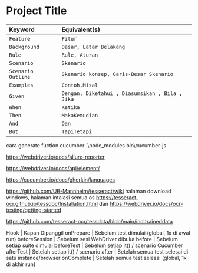
# Project Title

| Keyword | Equivalent(s)     |
| :-------- | :------- |
| `Feature` | `Fitur` |
| `Background` | `Dasar, Latar Belakang` |
| `Rule` | `Rule, Aturan` |
| `Scenario` | `Skenario` |
| `Scenario Outline` | `Skenario konsep, Garis-Besar Skenario` |
| `Examples` | `Contoh,Misal` |
| `Given` | `Dengan, Diketahui , Diasumsikan , Bila , Jika` |
| `When` | `Ketika` |
| `Then` | `MakaKemudian` |
| `And` | `Dan` |
| `But` | `TapiTetapi` |

cara ganerate fuction cucumber 
 .\node_modules\.bin\cucumber-js

 https://webdriver.io/docs/allure-reporter

 https://webdriver.io/docs/api/element/

 https://cucumber.io/docs/gherkin/languages


https://github.com/UB-Mannheim/tesseract/wiki halaman download windows, halaman intalasi semua os https://tesseract-ocr.github.io/tessdoc/Installation.html dan https://webdriver.io/docs/ocr-testing/getting-started


https://github.com/tesseract-ocr/tessdata/blob/main/ind.traineddata


Hook | Kapan Dipanggil
onPrepare | Sebelum test dimulai (global, 1x di awal run)
beforeSession | Sebelum sesi WebDriver dibuka
before | Sebelum setiap suite dimulai
beforeTest | Sebelum setiap it() / scenario Cucumber
afterTest | Setelah setiap it() / scenario
after | Setelah semua test selesai di satu instance/browser
onComplete | Setelah semua test selesai (global, 1x di akhir run)